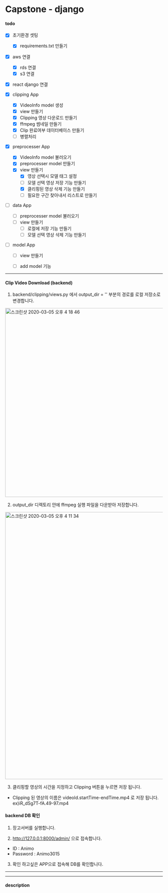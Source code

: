 # Capstone - django

#### todo

- [x] 초기환경 셋팅
  - [x] requirements.txt 만들기
  
- [x] aws 연결
  - [x] rds 연결
  - [x] s3 연결
  
- [x] react django 연결

- [x] clipping App 
  - [x]  VideoInfo model 생성
  - [x]  view 만들기
    - [x]  Clipping 영상 다운로드 만들기
    - [x]  ffmpeg 썸네일 만들기
    - [x]  Clip 완료여부 데이터베이스 만들기
  - [ ]  병렬처리
    
- [x] preprocesser App
  - [x]  VideoInfo model 불러오기
  - [x]  preprocesser model 만들기
  - [x]  view 만들기
      - [x]  영상 선택시 모델 태그 설정
      - [ ]  모델 선택 영상 저장 기능 만들기
      - [x]  클리핑된 영상 삭제 기능 만들기
      - [ ]  필요한 구간 찾아내서 리스트로 만들기
      
- [ ] data App
  - [ ]  preprocesser model 불러오기
  - [ ]  view 만들기
      - [ ]  로컬에 저장 기능 만들기
      - [ ]  모델 선택 영상 삭제 기능 만들기
      
- [ ] model App
  - [ ] view 만들기
  - [ ] add model 기능
      

***
#### Clip Video Download (backend)

1. backend/clipping/views.py 에서 output_dir = '' 부분의 경로를 로컬 저장소로 변경합니다.
<div>
  <img width="602" alt="스크린샷 2020-03-05 오후 4 18 46" src="https://user-images.githubusercontent.com/46099115/75957289-0e6d4380-5efd-11ea-9e66-3744cc087aa0.png">
<div/>
  
2. output_dir 디렉토리 안에 ffmpeg 실행 파일을 다운받아 저장합니다.
<div>
  <img width="851" alt="스크린샷 2020-03-05 오후 4 11 34" src="https://user-images.githubusercontent.com/46099115/75957142-bafaf580-5efc-11ea-871b-38c1ee6a2312.png">
<div/>

3. 클리핑할 영상의 시간을 지정하고 Clipping 버튼을 누르면 저장 됩니다.
- Clipping 된 영상의 이름은 videoId.startTime-endTime.mp4 로 저장 됩니다.
  ex)iR_dSg7T-fA.49-97.mp4
  
#### backend DB 확인
1. 장고서버를 실행합니다.

2. http://127.0.0.1:8000/admin/ 으로 접속합니다.
- ID : Animo
- Password : Animo3015

3. 확인 하고싶은 APP으로 접속해 DB를 확인합니다.

***

   
    




---

#### description

